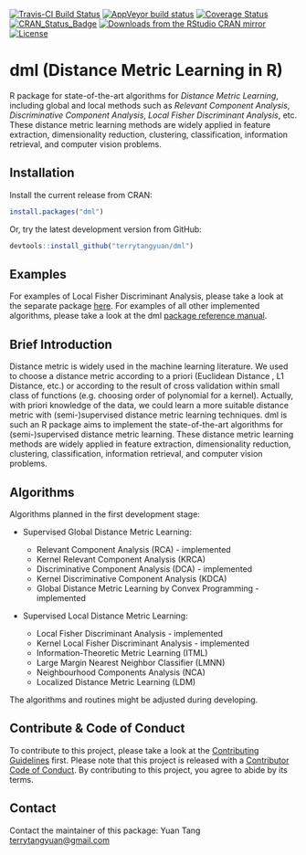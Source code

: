 [![Travis-CI Build Status](https://travis-ci.org/terrytangyuan/dml.svg?branch=master)](https://travis-ci.org/terrytangyuan/dml)
[![AppVeyor build status](https://ci.appveyor.com/api/projects/status/github/road2stat/dml?branch=master&svg=true)](https://ci.appveyor.com/project/road2stat/dml)
[![Coverage Status](https://coveralls.io/repos/terrytangyuan/dml/badge.svg?branch=master)](https://coveralls.io/r/terrytangyuan/dml?branch=master)
[![CRAN_Status_Badge](http://www.r-pkg.org/badges/version/dml)](https://cran.r-project.org/package=dml)
[![Downloads from the RStudio CRAN mirror](https://cranlogs.r-pkg.org/badges/grand-total/dml)](https://cran.r-project.org/package=dml)
[![License](http://img.shields.io/:license-mit-blue.svg?style=flat)](http://badges.mit-license.org)

# dml (Distance Metric Learning in R)

R package for state-of-the-art algorithms for *Distance Metric Learning*, including global and local methods such as *Relevant Component Analysis*, *Discriminative Component Analysis*, *Local Fisher Discriminant Analysis*, etc. These distance metric learning methods are widely applied in feature extraction, dimensionality reduction, clustering, classification, information retrieval, and computer vision problems.

## Installation

Install the current release from CRAN:

```r
install.packages("dml")
```

Or, try the latest development version from GitHub:

```r
devtools::install_github("terrytangyuan/dml")
```

## Examples

For examples of Local Fisher Discriminant Analysis, please take a look at the separate package [here](https://github.com/terrytangyuan/lfda). For examples of all other implemented algorithms, please take a look at the dml [package reference manual](https://cran.r-project.org/web/packages/dml/dml.pdf). 

## Brief Introduction

Distance metric is widely used in the machine learning literature. We used to choose a distance metric according to a priori (Euclidean Distance , L1 Distance, etc.) or according to the result of cross validation within small class of functions (e.g. choosing order of polynomial for a kernel). Actually, with priori knowledge of the data, we could learn a more suitable distance metric with (semi-)supervised distance metric learning techniques. dml is such an R package aims to implement the state-of-the-art algorithms for (semi-)supervised distance metric learning. These distance metric learning methods are widely applied in feature extraction, dimensionality reduction, clustering, classification, information retrieval, and computer vision problems.

## Algorithms

Algorithms planned in the first development stage:

  * Supervised Global Distance Metric Learning:
  
    * Relevant Component Analysis (RCA) - implemented
    * Kernel Relevant Component Analysis (KRCA)
    * Discriminative Component Analysis (DCA) - implemented
    * Kernel Discriminative Component Analysis (KDCA)
    * Global Distance Metric Learning by Convex Programming - implemented

  * Supervised Local Distance Metric Learning:

    * Local Fisher Discriminant Analysis - implemented
    * Kernel Local Fisher Discriminant Analysis - implemented
    * Information-Theoretic Metric Learning (ITML)
    * Large Margin Nearest Neighbor Classifier (LMNN)
    * Neighbourhood Components Analysis (NCA)
    * Localized Distance Metric Learning (LDM)

The algorithms and routines might be adjusted during developing.

## Contribute & Code of Conduct

To contribute to this project, please take a look at the [Contributing Guidelines](CONTRIBUTING.md) first. Please note that this project is released with a [Contributor Code of Conduct](CODE_OF_CONDUCT.md). By contributing to this project, you agree to abide by its terms.

## Contact

Contact the maintainer of this package:
Yuan Tang <terrytangyuan@gmail.com>
